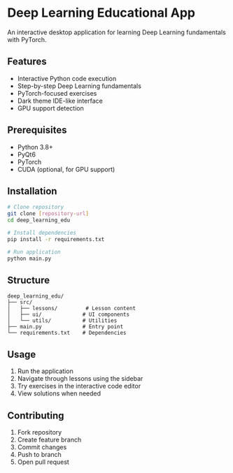 # Deep Learning Educational App

An interactive desktop application for learning Deep Learning fundamentals with PyTorch.

## Features
- Interactive Python code execution
- Step-by-step Deep Learning fundamentals
- PyTorch-focused exercises
- Dark theme IDE-like interface
- GPU support detection

## Prerequisites
- Python 3.8+
- PyQt6
- PyTorch
- CUDA (optional, for GPU support)

## Installation
```bash
# Clone repository
git clone [repository-url]
cd deep_learning_edu

# Install dependencies
pip install -r requirements.txt

# Run application
python main.py
```

## Structure
```
deep_learning_edu/
├── src/
│   ├── lessons/         # Lesson content
│   ├── ui/             # UI components
│   └── utils/          # Utilities
├── main.py             # Entry point
└── requirements.txt    # Dependencies
```

## Usage
1. Run the application
2. Navigate through lessons using the sidebar
3. Try exercises in the interactive code editor
4. View solutions when needed

## Contributing
1. Fork repository
2. Create feature branch
3. Commit changes
4. Push to branch
5. Open pull request